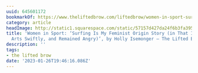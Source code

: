 ```yaml
---
uuid: 645601172
bookmarkOf: https://www.theliftedbrow.com/liftedbrow/women-in-sport-surfing-is-my-feminist-origin
category: article
headImage: http://static1.squarespace.com/static/57157d427da24f6b3fa395e4/594b21a2f7d1ffb1f176ff65/594b21a2f7d1ffb1f176ffa7/1499332509882/-5.jpg?format=1500w
title: 'Women in Sport: ‘Surfing Is My Feminist Origin Story (in That I Left for the
  Arts Swiftly, and Remained Angry)’, by Holly Isemonger — The Lifted Brow'
description: ''
tags:
- the lifted brow
date: '2023-01-26T19:46:16.086Z'
---
```



